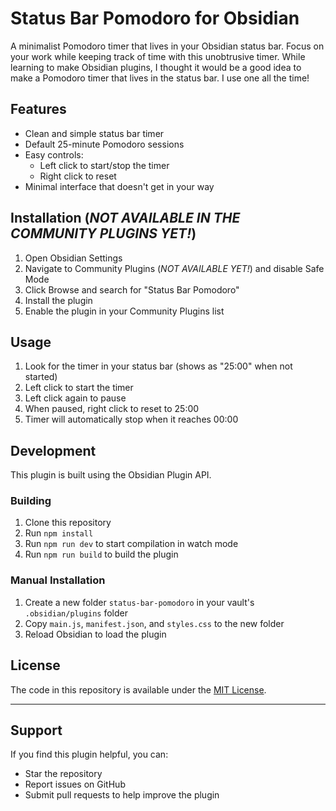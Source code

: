 # Status Bar Pomodoro for Obsidian

A minimalist Pomodoro timer that lives in your Obsidian status bar. Focus on your work while keeping track of time with this unobtrusive timer. While learning to make Obsidian plugins, I thought it would be a good idea to make a Pomodoro timer that lives in the status bar. I use one all the time!

## Features

-   Clean and simple status bar timer
-   Default 25-minute Pomodoro sessions
-   Easy controls:
    -   Left click to start/stop the timer
    -   Right click to reset
-   Minimal interface that doesn't get in your way

## Installation (_NOT AVAILABLE IN THE COMMUNITY PLUGINS YET!_)

1. Open Obsidian Settings
2. Navigate to Community Plugins (_NOT AVAILABLE YET!_) and disable Safe Mode
3. Click Browse and search for "Status Bar Pomodoro"
4. Install the plugin
5. Enable the plugin in your Community Plugins list

## Usage

1. Look for the timer in your status bar (shows as "25:00" when not started)
2. Left click to start the timer
3. Left click again to pause
4. When paused, right click to reset to 25:00
5. Timer will automatically stop when it reaches 00:00

## Development

This plugin is built using the Obsidian Plugin API.

### Building

1. Clone this repository
2. Run `npm install`
3. Run `npm run dev` to start compilation in watch mode
4. Run `npm run build` to build the plugin

### Manual Installation

1. Create a new folder `status-bar-pomodoro` in your vault's `.obsidian/plugins` folder
2. Copy `main.js`, `manifest.json`, and `styles.css` to the new folder
3. Reload Obsidian to load the plugin

## License

The code in this repository is available under the [MIT License](LICENSE).

---

## Support

If you find this plugin helpful, you can:

-   Star the repository
-   Report issues on GitHub
-   Submit pull requests to help improve the plugin
